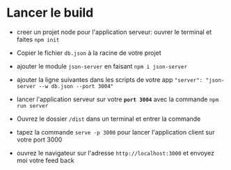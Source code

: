 # Lancer le build
- creer un projet node pour l'application serveur: ouvrer le terminal et faites `npm init` 
-   Copier le fichier `db.json` à la racine de votre projet
- ajouter le module `json-server` en faisant `npm i json-server`
-   ajouter la ligne suivantes dans les scripts de votre app `"server": "json-server --w db.json --port 3004" `
- lancer l'application serveur sur votre **`port 3004`** avec la commande   `npm run server`
-   Ouvrez le dossier `/dist` dans un terminal et entrer la commande
-   tapez la commande `serve -p 3000` pour lancer l'application client sur votre port 3000

- ouvrez le navigateur sur l'adresse `http://localhost:3000` et envoyez moi votre feed back
